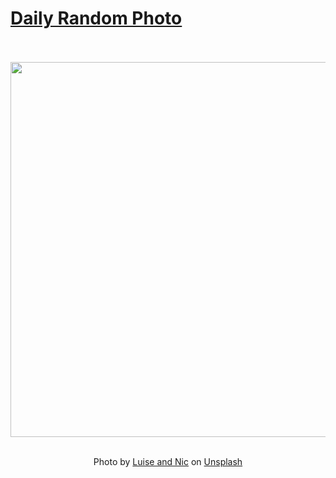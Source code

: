# [Daily Random Photo](https://www.dailyrandomphoto.com/)

<div align="center">
  <br>
  <br>
  <a href="https://www.dailyrandomphoto.com/p/2024/2024-12-16/"><img src="https://images.unsplash.com/photo-1733235015127-74bb0594a171?crop=entropy&cs=tinysrgb&fit=max&fm=jpg&ixid=M3w3NzUwOHwwfDF8cmFuZG9tfHx8fHx8fHx8MTczNDMwOTk0N3w&ixlib=rb-4.0.3&q=80&w=1080" width="600px"></a>
  <br>
  <br>
  <p class="has-text-grey">Photo by <a href="https://unsplash.com/@luiseandnic?utm_source=Daily%20Random%20Photo&amp;utm_medium=referral" target="_blank" rel="noopener noreferrer">Luise and Nic</a> on <a href="https://unsplash.com/photos/a-group-of-animals-swimming-in-a-body-of-water-43SoHFBVVHg?utm_source=Daily%20Random%20Photo&amp;utm_medium=referral" target="_blank" rel="noopener noreferrer">Unsplash</a></p>
</div>
